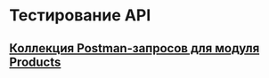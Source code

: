 # Тестирование API
## [Коллекция Postman-запросов для модуля Products](https://www.postman.com/imurashev-la-9205074/workspace/ilia-murashev-s-workspace/collection/48700466-b42c15ae-17dd-4253-a029-f35a6abe4a2c?action=share&creator=48700466&active-environment=48700466-739d2f46-6e60-40bc-9851-0520ca0bccfb)
